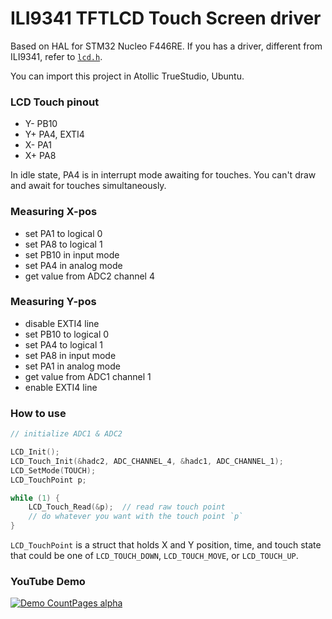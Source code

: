 # ILI9341 TFTLCD Touch Screen driver

Based on HAL for STM32 Nucleo F446RE. If you has a driver, different from ILI9341, refer to [`lcd.h`](TrueSTUDIO/F446_LCD_Touch/display/lcd.h).

You can import this project in Atollic TrueStudio, Ubuntu.

### LCD Touch pinout

 *   Y- PB10
 *   Y+ PA4, EXTI4
 *   X- PA1
 *   X+ PA8

In idle state, PA4 is in interrupt mode awaiting for touches. You can't draw and await for touches simultaneously.

### Measuring X-pos

* set PA1 to logical 0
* set PA8 to logical 1
* set PB10 in input mode
* set PA4 in analog mode
* get value from ADC2 channel 4


### Measuring Y-pos

* disable EXTI4 line
* set PB10 to logical 0
* set PA4 to logical 1
* set PA8 in input mode
* set PA1 in analog mode
* get value from ADC1 channel 1
* enable EXTI4 line


### How to use
```c
// initialize ADC1 & ADC2

LCD_Init();
LCD_Touch_Init(&hadc2, ADC_CHANNEL_4, &hadc1, ADC_CHANNEL_1);
LCD_SetMode(TOUCH);
LCD_TouchPoint p;

while (1) {
    LCD_Touch_Read(&p);  // read raw touch point
    // do whatever you want with the touch point `p`
}
```

`LCD_TouchPoint` is a struct that holds X and Y position, time, and touch state that could be one of `LCD_TOUCH_DOWN`, `LCD_TOUCH_MOVE`, or `LCD_TOUCH_UP`.

### YouTube Demo

[![Demo CountPages alpha](http://i64.tinypic.com/e9svua.png)](https://www.youtube.com/watch?v=3GNu_ODub5Q&feature=youtu.be)
